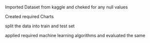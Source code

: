 Imported Dataset from kaggle and cheked for any null values

Created required Charts

split the data into train and test set 

applied required machine learning algorithms and evaluated the same
